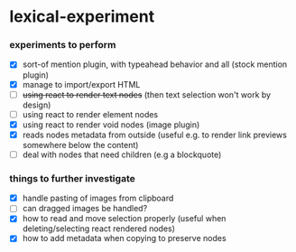 # lexical-experiment

### experiments to perform
- [x] sort-of mention plugin, with typeahead behavior and all (stock mention plugin)
- [x] manage to import/export HTML
- [ ] ~~using react to render text nodes~~ (then text selection won't work by design)
- [ ] using react to render element nodes
- [x] using react to render void nodes (image plugin)
- [x] reads nodes metadata from outside (useful e.g. to render link previews somewhere below the content)
- [ ] deal with nodes that need children (e.g a blockquote)

### things to further investigate
- [x] handle pasting of images from clipboard
- [ ] can dragged images be handled?
- [x] how to read and move selection properly (useful when deleting/selecting react rendered nodes)
- [x] how to add metadata when copying to preserve nodes